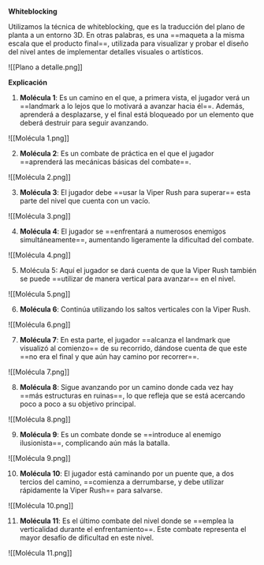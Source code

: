
**Whiteblocking**

Utilizamos la técnica de whiteblocking, que es la traducción del plano de planta a un entorno 3D. En otras palabras, es una ==maqueta a la misma escala que el producto final==, utilizada para visualizar y probar el diseño del nivel antes de implementar detalles visuales o artísticos.

![[Plano a detalle.png]]

**Explicación**

1. **Molécula 1**: Es un camino en el que, a primera vista, el jugador verá un ==landmark a lo lejos que lo motivará a avanzar hacia él==. Además, aprenderá a desplazarse, y el final está bloqueado por un elemento que deberá destruir para seguir avanzando.

![[Molécula 1.png]]

2. **Molécula 2**: Es un combate de práctica en el que el jugador ==aprenderá las mecánicas básicas del combate==.

![[Molécula 2.png]]

3. **Molécula 3**: El jugador debe ==usar la Viper Rush para superar== esta parte del nivel que cuenta con un vacío.

![[Molécula 3.png]]

4. **Molécula 4**: El jugador se ==enfrentará a numerosos enemigos simultáneamente==, aumentando ligeramente la dificultad del combate.

![[Molécula 4.png]]

5. Molécula 5: Aquí el jugador se dará cuenta de que la Viper Rush también se puede ==utilizar de manera vertical para avanzar== en el nivel.

![[Molécula 5.png]]

6. **Molécula 6**: Continúa utilizando los saltos verticales con la Viper Rush.

![[Molécula 6.png]]

7. **Molécula 7**: En esta parte, el jugador ==alcanza el landmark que visualizó al comienzo== de su recorrido, dándose cuenta de que este ==no era el final y que aún hay camino por recorrer==.

![[Molécula 7.png]]

8. **Molécula 8**: Sigue avanzando por un camino donde cada vez hay ==más estructuras en ruinas==, lo que refleja que se está acercando poco a poco a su objetivo principal.

![[Molécula 8.png]]

9. **Molécula 9**: Es un combate donde se ==introduce al enemigo ilusionista==, complicando aún más la batalla.

![[Molécula 9.png]]

10. **Molécula 10**: El jugador está caminando por un puente que, a dos tercios del camino, ==comienza a derrumbarse, y debe utilizar rápidamente la Viper Rush== para salvarse.

![[Molécula 10.png]]

11. **Molécula 11**: Es el último combate del nivel donde se ==emplea la verticalidad durante el enfrentamiento==. Este combate representa el mayor desafío de dificultad en este nivel.

![[Molécula 11.png]]
